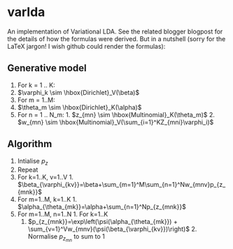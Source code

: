# varlda
An implementation of Variational LDA. See the related blogger blogpost for the details of how the formulas were derived. But in a nutshell (sorry for the LaTeX jargon! I wish github could render the formulas):

## Generative model

1.  For k = 1 .. K:
  1. $\varphi_k \sim \hbox{Dirichlet}_V(\beta)$
2. For m = 1..M:
  1. $\theta_m \sim \hbox{Dirichlet}_K(\alpha)$
  2. For n = 1 .. N_m:
    1. $z_{mn} \sim \hbox{Multinomial}_K(\theta_m)$
    2. $w_{mn} \sim \hbox{Multinomial}_V(\sum_{i=1}^KZ_{mni}\varphi_i)$

## Algorithm


1. Intialise $p_z$
2. Repeat
  1. For k=1..K, v=1..V
    1. $\beta_{\varphi_{kv}}=\beta+\sum_{m=1}^M\sum_{n=1}^Nw_{mnv}p_{z_{mnk}}$
  2. For m=1..M, k=1..K
    1. $\alpha_{\theta_{mk}}=\alpha+\sum_{n=1}^Np_{z_{mnk}}$
  3. For m=1..M, n=1..N
    1. For k=1..K
      1. $p_{z_{mnk}}=\exp\left(\psi(\alpha_{\theta_{mk}}) + \sum_{v=1}^Vw_{mnv}(\psi(\beta_{\varphi_{kv}})\right)$
    2. Normalise $p_{z_{mn}}$ to sum to 1


